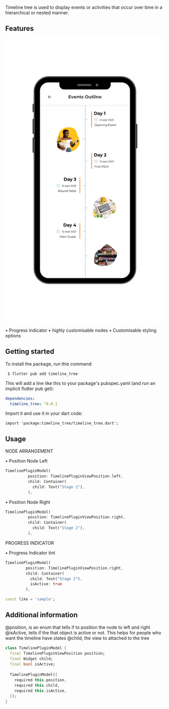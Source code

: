 <!--
This README describes the package. If you publish this package to pub.dev,
this README's contents appear on the landing page for your package.

For information about how to write a good package README, see the guide for
[writing package pages](https://dart.dev/guides/libraries/writing-package-pages).

For general information about developing packages, see the Dart guide for
[creating packages](https://dart.dev/guides/libraries/create-library-packages)
and the Flutter guide for
[developing packages and plugins](https://flutter.dev/developing-packages).
-->

Timeline tree is used to display events or activities that occur over time in a hierarchical or nested manner.


## Features

<!-- ![stages_timeline_tree](https://github.com/bright2kwame/history_timeline_feed/blob/timeline_tree_plugin/assets/stages_timeline_tree.png)
![analytics_timeline_tree](https://github.com/bright2kwame/history_timeline_feed/blob/timeline_tree_plugin/assets/analytics_timeline_tree.png)
![events_timeline_tree](https://github.com/bright2kwame/history_timeline_feed/blob/timeline_tree_plugin/assets/events_timeline_tree.png) -->
![timeline_tree](https://github.com/bright2kwame/history_timeline_feed/blob/timeline_tree_plugin/assets/events_timeline_tree.png)

• Progress indicator 
• highly customisable nodes 
• Customisable styling options

## Getting started

To install the package, run this command:

```
 $ flutter pub add timeline_tree

```

This will add a line like this to your package's pubspec.yaml (and run an implicit flutter pub get):

```yaml
dependencies:
  timeline_tree: ^0.0.1

```

Import it and use it in your dart code:

```
import 'package:timeline_tree/timeline_tree.dart';

```

## Usage

NODE ARRANGEMENT

• Position Node Left 
```dart
TimelinePluginModel(
          position: TimelinePluginViewPosition.left,
          child: Container(
            child: Text("Stage 2"),
          ),
```
• Position Node Right 

```dart
TimelinePluginModel(
          position: TimelinePluginViewPosition.right,
          child: Container(
            child: Text("Stage 2"),
          ),
```


PROGRESS INDICATOR 

• Progress Indicator tint

 ```dart
TimelinePluginModel(
          position: TimelinePluginViewPosition.right,
          child: Container(
            child: Text("Stage 2"),
            isActive: true
          ),
```

```dart
const like = 'sample';
```

## Additional information


@position, is an enum that tells if to position the node to left and right
@isActive, tells if the that object is active or not. This helps for people who want the timeline have states
@child, the view to attached to the tree

```dart
class TimelinePluginModel {
  final TimelinePluginViewPosition position;
  final Widget child;
  final bool isActive;

  TimelinePluginModel({
    required this.position,
    required this.child,
    required this.isActive,
  });
}
```
